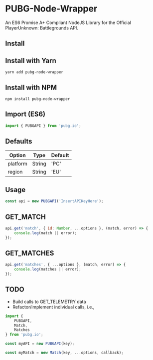 # PUBG-Node-Wrapper
An ES6 Promise A+ Compliant NodeJS Library for the Official PlayerUnknown: Battlegrounds API.

## Install

## Install with Yarn
```
yarn add pubg-node-wrapper
```

## Install with NPM
```
npm install pubg-node-wrapper
```

## Import (ES6)
```javascript
import { PUBGAPI } from 'pubg.io';
```

## Defaults
Option | Type | Default
--- | --- | ---
platform | String | 'PC'
region | String | 'EU'

## Usage
```javascript
const api = new PUBGAPI('InsertAPIKeyHere');
```

## GET_MATCH
```javascript
api.get('match', { id: Number, ...options }, (match, error) => {
	console.log(match || error);
});
```

## GET_MATCHES
```javascript
api.get('matches', { ...options }, (match, error) => {
	console.log(matches || error);
});
```

## TODO

- Build calls to GET_TELEMETRY data
- Refactor/implement individual calls, i.e.,

```javascript
import {
	PUBGAPI,
	Match,
	Matches
} from 'pubg.io';

const myAPI = new PUBGAPI(key);

const myMatch = new Match(key, ...options, callback);
```
